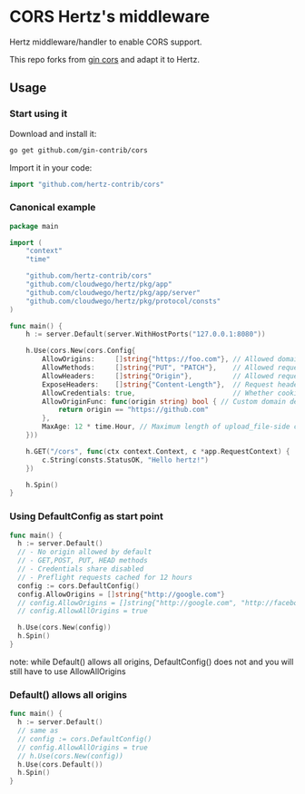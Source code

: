 # CORS Hertz's middleware

Hertz middleware/handler to enable CORS support.

This repo forks from [gin cors](https://github.com/gin-contrib/cors) and adapt it to Hertz.

## Usage

### Start using it

Download and install it:

```sh
go get github.com/gin-contrib/cors
```

Import it in your code:

```go
import "github.com/hertz-contrib/cors"
```

### Canonical example

```go
package main

import (
	"context"
	"time"

	"github.com/hertz-contrib/cors"
	"github.com/cloudwego/hertz/pkg/app"
	"github.com/cloudwego/hertz/pkg/app/server"
	"github.com/cloudwego/hertz/pkg/protocol/consts"
)

func main() {
	h := server.Default(server.WithHostPorts("127.0.0.1:8080"))

	h.Use(cors.New(cors.Config{
		AllowOrigins:     []string{"https://foo.com"}, // Allowed domains, need to bring schema
		AllowMethods:     []string{"PUT", "PATCH"},    // Allowed request methods
		AllowHeaders:     []string{"Origin"},          // Allowed request headers
		ExposeHeaders:    []string{"Content-Length"},  // Request headers allowed in the upload_file
		AllowCredentials: true,                        // Whether cookies are attached
		AllowOriginFunc: func(origin string) bool { // Custom domain detection with lower priority than AllowOrigins
			return origin == "https://github.com"
		},
		MaxAge: 12 * time.Hour, // Maximum length of upload_file-side cache preflash requests (seconds)
	}))

	h.GET("/cors", func(ctx context.Context, c *app.RequestContext) {
		c.String(consts.StatusOK, "Hello hertz!")
	})

	h.Spin()
}
```

### Using DefaultConfig as start point

```go
func main() {
  h := server.Default()
  // - No origin allowed by default
  // - GET,POST, PUT, HEAD methods
  // - Credentials share disabled
  // - Preflight requests cached for 12 hours
  config := cors.DefaultConfig()
  config.AllowOrigins = []string{"http://google.com"}
  // config.AllowOrigins = []string{"http://google.com", "http://facebook.com"}
  // config.AllowAllOrigins = true

  h.Use(cors.New(config))
  h.Spin()
}
```
note: while Default() allows all origins, DefaultConfig() does not and you will still have to use AllowAllOrigins

### Default() allows all origins

```go
func main() {
  h := server.Default()
  // same as
  // config := cors.DefaultConfig()
  // config.AllowAllOrigins = true
  // h.Use(cors.New(config))
  h.Use(cors.Default())
  h.Spin()
}
```